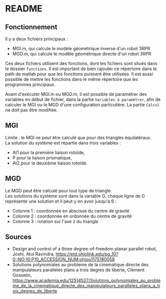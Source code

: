 # README

## Fonctionnement
Il y a deux fichiers principaux :
- MGI.m, qui calcule le modèle géométrique inverse d'un robot 3RPR
- MGD.m, qui calcule le modèle géométrique directe d'un robot 3RPR

Ces deux fichiers utilisent des fonctions, dont les fichiers sont situés dans le dossier `functions`. Il est important de bien rajouter ce répertoire dans le path de matlab pour que les fonctions puissent être utilisées. Il est aussi possible de mettre les fonctions dans le même répertoire que les programmes principaux.

Avant d'exécuter MGI.m ou MGD.m, il est possible de paramétrer des variables en début de fichier, dans la partie `Variables à paramétrer`, afin de calculer le MGI ou le MGD d'une configuration particulière. La partie `Calcul` ne doit pas être modifiée.

## MGI
Limite : le MGI ne peut être calculé que pour des triangles équilatéraux.  
La solution du système est répartie dans trois variables :
- At1 pour la première liaison rotoïde,
- P pour la liaison prismatique,
- At2 pour la deuxième liaison rotoïde.

## MGD
Le MGD peut être calculé pour tout type de triangle.  
Les solutions du système sont dans la variable G, chaque ligne de G représente une solution et il peut y en avoir jusqu'à 6 :
- Colonne 1 : coordonnée en abscisse du centre de gravité
- Colonne 2 : coordonnée en ordonnée du centre de gravité
- Colonne 3 : rotation sur l'axe z du triangle


## Sources

- Design and control of a three degree-of-freedom planar parallel robot, Joshi, Atul Ravindra, https://etd.ohiolink.edu/pg_10?0::NO:10:P10_ACCESSION_NUM:ohiou1175180058
- Solutions polynomiales au probleme de la cinematique directe des manipulateurs paralleles plans a trois degres de liberte, Clément Gosselin, https://www.academia.edu/12514527/Solutions_polynomiales_au_probleme_de_la_cinematique_directe_des_manipulateurs_paralleles_plans_a_trois_degres_de_liberte
